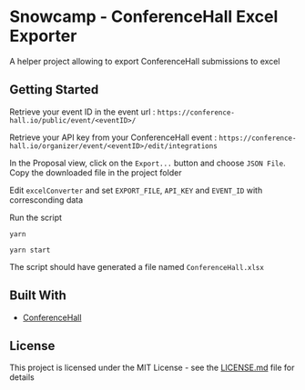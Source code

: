 # Snowcamp - ConferenceHall Excel Exporter

A helper project allowing to export ConferenceHall submissions to excel

## Getting Started

Retrieve your event ID in the event url : `https://conference-hall.io/public/event/<eventID>/`

Retrieve your API key from your ConferenceHall event : `https://conference-hall.io/organizer/event/<eventID>/edit/integrations`

In the Proposal view, click on the `Export...` button and choose `JSON File`. Copy the downloaded file in the project folder

Edit `excelConverter` and set `EXPORT_FILE`, `API_KEY` and `EVENT_ID` with corresconding data

Run the script

```
yarn

yarn start
```

The script should have generated a file named `ConferenceHall.xlsx`

## Built With

* [ConferenceHall](https://conference-hall.io)

## License

This project is licensed under the MIT License - see the [LICENSE.md](LICENSE.md) file for details

